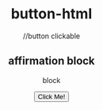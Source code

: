 # button-html
//button clickable
<!DOCTYPE html>
<html>
  <style>
    body{
      text-align: center;
    }


  </style>
<body>

<h2>affirmation block</h2>


<p>block</p>



<button type="button" onclick="myFunction()">Click Me!</button>



<p id="demo1"></p>
<p id="demo2"></p>

<script>
function myFunction() {
  
  document.getElementById("demo1").innerHTML = "Hello !";
  
}
